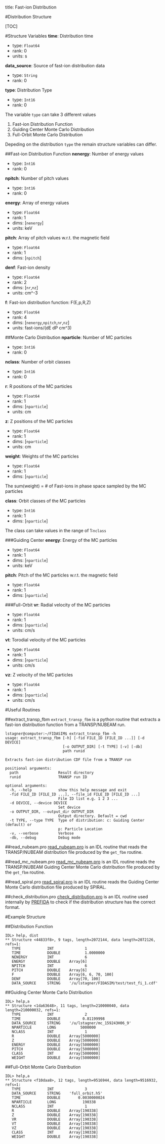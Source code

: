 title: Fast-ion Distribution

#Distribution Structure

[TOC]

#Structure Variables
**time**: Distribution time

* type: `Float64`
* rank: 0
* units: s

**data_source**: Source of fast-ion distribution data

* type: `String`
* rank: 0

**type**: Distribution Type

* type: `Int16`
* rank: 0

The variable `type` can take 3 different values

1. Fast-ion Distribution Function
2. Guiding Center Monte Carlo Distribution
3. Full-Orbit Monte Carlo Distribution

Depeding on the distribution `type` the remain structure variables can differ.

##Fast-ion Distribution Function
**nenergy**: Number of energy values

* type: `Int16`
* rank: 0

**npitch**: Number of pitch values

* type: `Int16`
* rank: 0

**energy**: Array of energy values

* type: `Float64`
* rank: 1
* dims: [`nenergy`]
* units: keV

**pitch**: Array of pitch values w.r.t. the magnetic field

* type: `Float64`
* rank: 1
* dims: [`npitch`]

**denf**: Fast-ion density

* type: `Float64`
* rank: 2
* dims: [`nr`,`nz`]
* units: cm^-3

**f**: Fast-ion distribution function: F(E,p,R,Z)

* type: `Float64`
* rank: 4
* dims: [`nenergy`,`npitch`,`nr`,`nz`]
* units: fast-ions/(dE dP cm^3)

##Monte Carlo Distribution
**nparticle**: Number of MC particles

* type: `Int16`
* rank: 0

**nclass**: Number of orbit classes

* type: `Int16`
* rank: 0

**r**: R positions of the MC particles

* type: `Float64`
* rank: 1
* dims: [`nparticle`]
* units: cm

**z**: Z positions of the MC particles

* type: `Float64`
* rank: 1
* dims: [`nparticle`]
* units: cm

**weight**: Weights of the MC particles

* type: `Float64`
* rank: 1
* dims: [`nparticle`]

The sum(weight) = # of Fast-ions in phase space sampled by the MC particles

**class**: Orbit classes of the MC particles

* type: `Int16`
* rank: 1
* dims: [`nparticle`]

The class can take values in the range of 1:`nclass`

###Guiding Center
**energy**: Energy of the MC particles

* type: `Float64`
* rank: 1
* dims: [`nparticle`]
* units: keV

**pitch**: Pitch of the MC particles w.r.t. the magnetic field

* type: `Float64`
* rank: 1
* dims: [`nparticle`]

###Full-Orbit
**vr**: Radial velocity of the MC particles

* type: `Float64`
* rank: 1
* dims: [`nparticle`]
* units: cm/s

**vt**: Torodial velocity of the MC particles

* type: `Float64`
* rank: 1
* dims: [`nparticle`]
* units: cm/s

**vz**: Z velocity of the MC particles

* type: `Float64`
* rank: 1
* dims: [`nparticle`]
* units: cm/s

#Useful Routines

##extract_transp_fbm
`extract_transp_fbm` is a python routine that extracts a fast-ion distribution function from a TRANSP/NUBEAM run.
```
lstagner@computer:~/FIDASIM$ extract_transp_fbm -h
usage: extract_transp_fbm [-h] [-fid FILE_ID [FILE_ID ...]] [-d DEVICE]
                          [-o OUTPUT_DIR] [-t TYPE] [-v] [-db]
                          path runid

Extracts fast-ion distribution CDF file from a TRANSP run

positional arguments:
  path                  Result directory
  runid                 TRANSP run ID

optional arguments:
  -h, --help            show this help message and exit
  -fid FILE_ID [FILE_ID ...], --file_id FILE_ID [FILE_ID ...]
                        File ID list e.g. 1 2 3 ...
  -d DEVICE, --device DEVICE
                        Set device
  -o OUTPUT_DIR, --output_dir OUTPUT_DIR
                        Output directory. Default = cwd
  -t TYPE, --type TYPE  Type of distribution: c: Guiding Center (default) or
                        p: Particle Location
  -v, --verbose         Verbose
  -db, --debug          Debug mode
```

##read_nubeam.pro
[read_nubeam.pro](|url|/sourcefile/read_nubeam.pro.html) is an IDL routine that reads the TRANSP/NUBEAM distribution file produced by the `get_fbm` routine.

##read_mc_nubeam.pro
[read_mc_nubeam.pro](|url|/sourcefile/read_mc_nubeam.pro.html) is an IDL routine reads the TRANSP/NUBEAM Guiding Center Monte Carlo distribution file produced by the `get_fbm` routine.

##read_spiral.pro
[read_spiral.pro](|url|/sourcefile/read_spiral.pro.html) is an IDL routine reads the Guiding Center Monte Carlo distribution file produced by SPIRAL.

##check_distribution.pro
[check_distribution.pro](|url|/sourcefile/check_distribution.pro.html) is an IDL routine used internally by [PREFIDA](|url|/sourcefile/prefida.pro.html) to check if the distribution structure has the correct format.

#Example Structure

##Distribution Function
```
IDL> help, dist
** Structure <44833f8>, 9 tags, length=2072144, data length=2072126, refs=1:
   TYPE            INT              1
   TIME            DOUBLE           1.0000000
   NENERGY         INT              6
   ENERGY          DOUBLE    Array[6]
   NPITCH          INT              6
   PITCH           DOUBLE    Array[6]
   F               DOUBLE    Array[6, 6, 70, 100]
   DENF            DOUBLE    Array[70, 100]
   DATA_SOURCE     STRING    '/u/lstagner/FIDASIM/test/test_fi_1.cdf'
```
##Guiding Center Monte Carlo Distribution
```
IDL> help,a
** Structure <1da63648>, 11 tags, length=210000040, data length=210000032, refs=1:
   TYPE            INT              2
   TIME            DOUBLE          0.81199998
   DATA_SOURCE     STRING    '/u/lstagner/mc_159243H06_9'
   NPARTICLE       LONG           5000000
   NCLASS          INT              1
   R               DOUBLE    Array[5000000]
   Z               DOUBLE    Array[5000000]
   ENERGY          DOUBLE    Array[5000000]
   PITCH           DOUBLE    Array[5000000]
   CLASS           INT       Array[5000000]
   WEIGHT          DOUBLE    Array[5000000]
```

##Full-Orbit Monte Carlo Distribution
```
IDL> help,a
** Structure <f10daa8>, 12 tags, length=9516944, data length=9516932, refs=1:
   TYPE            INT              3
   DATA_SOURCE     STRING    'full_orbit.h5'
   TIME            DOUBLE        0.0030000024
   NPARTICLE       LONG            190338
   NCLASS          INT              1
   R               DOUBLE    Array[190338]
   Z               DOUBLE    Array[190338]
   VR              DOUBLE    Array[190338]
   VT              DOUBLE    Array[190338]
   VZ              DOUBLE    Array[190338]
   CLASS           INT       Array[190338]
   WEIGHT          DOUBLE    Array[190338]
```
